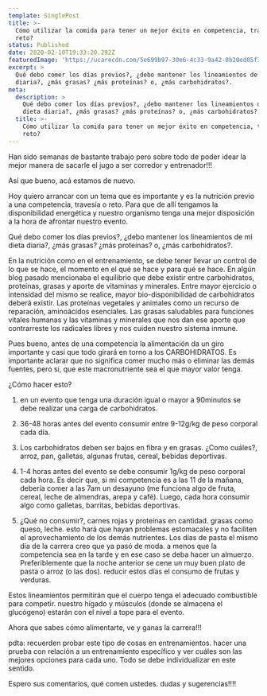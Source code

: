 ```yaml
---
template: SinglePost
title: >-
  Cómo utilizar la comida para tener un mejor éxito en competencia, travesía o
  reto?
status: Published
date: 2020-02-10T19:33:20.292Z
featuredImage: 'https://ucarecdn.com/5e699b97-30e6-4c33-9a42-0b20ed05f335/'
excerpt: >
  Qué debo comer los días previos?, ¿debo mantener los lineamientos de mi dieta
  diaria?, ¿más grasas? ¿más proteínas? o, ¿más carbohidratos?.
meta:
  description: >
    Qué debo comer los días previos?, ¿debo mantener los lineamientos de mi
    dieta diaria?, ¿más grasas? ¿más proteínas? o, ¿más carbohidratos?.
  title: >-
    Cómo utilizar la comida para tener un mejor éxito en competencia, travesía o
    reto?
---
```

Han sido semanas de bastante trabajo pero sobre todo de poder idear la mejor manera de sacarle el jugo a ser corredor y entrenador!!!

Así que bueno, acá estamos de nuevo.

Hoy quiero arrancar con un tema que es importante y es la nutrición previo a una competencia, travesía o reto. Para que de allí tengamos la disponibilidad energética y nuestro organismo tenga una mejor disposición a la hora de afrontar nuestro evento.

Qué debo comer los días previos?, ¿debo mantener los lineamientos de mi dieta diaria?, ¿más grasas? ¿más proteínas? o, ¿más carbohidratos?.



En la nutrición como en el entrenamiento, se debe tener llevar un control de lo que se hace, el momento en el qué se hace y para qué se hace. En algún blog pasado mencionaba el equilibrio que debe existir entre carbohidratos, proteínas, grasas y aporte de vitaminas y minerales. Entre mayor ejercicio o intensidad del mismo se realice, mayor bio-disponibilidad de carbohidratos deberá existir. Las proteínas vegetales y animales como un recurso de reparación, aminoácidos esenciales. Las grasas saludables para funciones vitales humanas y las vitaminas y minerales que nos dan ese aporte que contrarreste los radicales libres y nos cuiden nuestro sistema inmune.



Pues bueno, antes de una competencia la alimentación da un giro importante y casi que todo girará en torno a los CARBOHIDRATOS. Es importante aclarar que no significa comer mucho más o eliminar las demás fuentes, pero si, que este macronutriente sea el que mayor valor tenga.



¿Cómo hacer esto?

1. en un evento que tenga una duración igual o mayor a 90minutos se debe realizar una carga de carbohidratos.

2. 36-48 horas antes del evento consumir entre 9-12g/kg de peso corporal cada día.

3. Los carbohidratos deben ser bajos en fibra y en grasas. ¿Como cuáles?, arroz, pan, galletas, algunas frutas, cereal, bebidas deportivas.

4. 1-4 horas antes del evento se debe consumir 1g/kg de peso corporal cada hora. Es decir que, si mi competencia es a las 11 de la mañana, debería comer a las 7am un desayuno (me funciona algo de fruta, cereal, leche de almendras, arepa y café). Luego, cada hora consumir algo como galletas, barritas, bebidas deportivas.

5. ¿Qué no consumir?, carnes rojas y proteínas en cantidad. grasas como queso, leche. esto hará que hayan problemas estomacales y no faciliten el aprovechamiento de los demás nutrientes. Los días de pasta el mismo día de la carrera creo que ya pasó de moda. a menos que la competencia sea en la tarde y en ese caso se deba hacer un almuerzo. Preferiblemente que la noche anterior se cene un muy buen plato de pasta o arroz (o las dos). reducir estos días el consumo de frutas y verduras.



Estos lineamientos permitirán que el cuerpo tenga el adecuado combustible para competir. nuestro hígado y músculos (donde se almacena el glucógeno) estarán con el nivel a tope para el evento.



Ahora que sabes cómo alimentarte, ve y ganas la carrera!!!



pdta: recuerden probar este tipo de cosas en entrenamientos. hacer una prueba con relación a un entrenamiento específico y ver cuáles son las mejores opciones para cada uno. Todo se debe individualizar en este sentido.





Espero sus comentarios, qué comen ustedes. dudas y sugerencias!!!!
